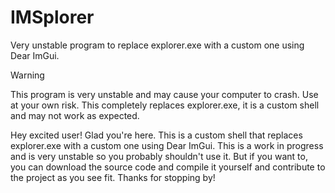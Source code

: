 # IMSplorer

Very unstable program to replace explorer.exe with a custom one using Dear ImGui.

> [!WARNING]
> This program is very unstable and may cause your computer to crash. Use at your own risk.
> This completely replaces explorer.exe, it is a custom shell and may not work as expected.

Hey excited user! Glad you're here. This is a custom shell that replaces explorer.exe with a custom one using Dear ImGui. This is a work in progress and is very unstable so you probably shouldn't use it. But if you want to, you can download the source code and compile it yourself and contribute to the project as you see fit. Thanks for stopping by!

